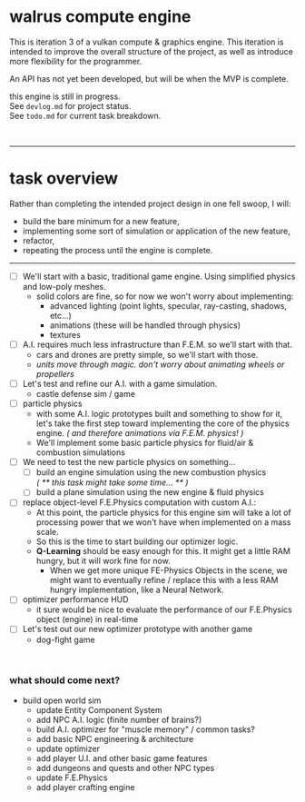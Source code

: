 # walrus compute engine

This is iteration 3 of a vulkan compute & graphics engine. This iteration is intended to improve the overall structure of the project, as well as introduce more flexibility for the programmer.

An API has not yet been developed, but will be when the MVP is complete.

this engine is still in progress.  
See `devlog.md` for project status.  
See `todo.md` for current task breakdown.  

<br>
<hr>

# task overview
Rather than completing the intended project design in one fell swoop, I will:
- build the bare minimum for a new feature, 
- implementing some sort of simulation or application of the new feature, 
- refactor,
- repeating the process until the engine is complete.

<hr>

- [ ] We'll start with a basic, traditional game engine. Using simplified physics and low-poly meshes.
    - solid colors are fine, so for now we won't worry about implementing:
        - advanced lighting (point lights, specular, ray-casting, shadows, etc...)
        - animations (these will be handled through physics)
        - textures  
- [ ] A.I. requires much less infrastructure than F.E.M. so we'll start with that.
    - cars and drones are pretty simple, so we'll start with those.
    - _units move through magic. don't worry about animating wheels or propellers_  
- [ ] Let's test and refine our A.I. with a game simulation.
    - castle defense sim / game  
- [ ] particle physics
    - with some A.I. logic prototypes built and something to show for it, let's take the first step toward implementing the core of the physics engine. _( and therefore animations via F.E.M. physics! )_
    - We'll implement some basic particle physics for fluid/air & combustion simulations  
- [ ] We need to test the new particle physics on something...
    - [ ] build an engine simulation using the new combustion physics  
      _( ** this task might take some time... ** )_
    - [ ] build a plane simulation using the new engine & fluid physics  
- [ ] replace object-level F.E.Physics computation with custom A.I.:
    - At this point, the particle physics for this engine sim will take a lot of processing power that we won't have when implemented on a mass scale.
    - So this is the time to start building our optimizer logic.  
    - __Q-Learning__ should be easy enough for this. It might get a little RAM hungry, but it will work fine for now.   
      - When we get more unique FE-Physics Objects in the scene, we might want to eventually refine / replace this with a less RAM hungry implementation, like a Neural Network.  
- [ ] optimizer performance HUD
  - it sure would be nice to evaluate the performance of our F.E.Physics object (engine) in real-time  
- [ ] Let's test out our new optimizer prototype with another game
  - dog-fight game

<br>

### what should come next?
- build open world sim
  - update Entity Component System
  - add NPC A.I. logic (finite number of brains?)
  - build A.I. optimizer for "muscle memory" / common tasks?
  - add basic NPC engineering & architecture
  - update optimizer
  - add player U.I. and other basic game features
  - add dungeons and quests and other NPC types
  - update F.E.Physics
  - add player crafting engine
